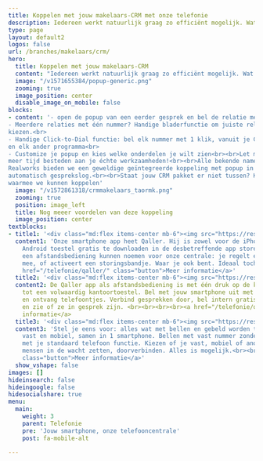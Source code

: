 ```yaml
---
title: Koppelen met jouw makelaars-CRM met onze telefonie
description: Iedereen werkt natuurlijk graag zo efficiënt mogelijk. Wat daar echt aan bijdraagt is het koppelen van jouw makelaarssoftware/CRM met onze telefonie. Met zo’n koppeling verschijnt op de computer van de assistent / makelaar een popup bij elk gesprek
type: page
layout: default2
logos: false
url: /branches/makelaars/crm/
hero:
  title: Koppelen met jouw makelaars-CRM
  content: "Iedereen werkt natuurlijk graag zo efficiënt mogelijk. Wat daar echt aan bijdraagt is het koppelen van jouw makelaarssoftware/CRM met onze telefonie. Met zo’n koppeling verschijnt op de computer van de assistent / makelaar een popup bij elk gesprek. >Deze popup biedt een waardevolle toevoeging aan al het telefoonverkeer.<br><br>Wanneer de beller bekend is bij jou kun je:<br>- Zien wie er belt, met naam en toenaam<br>- Direct het dossier erbij pakken vanuit de popup<br>- Historie bekijken van alle contact<br>- Een gespreksverslag maken of terugbelverzoek uitzetten<br><br>Wanneer de beller niet bekend is bij jou:<br>zie je het laatste contactmoment of momenten met dit nummer, wanneer en met welke collega.<br>Automatische Google Number Lookup: als Google het nummer kent wordt deze verrijkt met naam, adres, plaats en website. Zo weet je toch meer dan enkel het nummer in het display van je telefoon."
  image: "/v1571655384/popup-generic.png"
  zooming: true
  image_position: center
  disable_image_on_mobile: false
blocks:
- content: '- open de popup van een eerder gesprek en bel de relatie met 1 klik terug.<br>
- Meerdere relaties met één nummer? Handige bladerfunctie om juiste relatie te
kiezen.<br>
- Handige Click-to-Dial functie: bel elk nummer met 1 klik, vanuit je CRM, de browser
en elk ander programma<br>
- Customize je popup en kies welke onderdelen je wilt zien<br><br>Let maar op: al na een halve dag wil je dit gemak en comfort niet meer missen, en kun je nog
meer tijd besteden aan je échte werkzaamheden!<br><br>Alle bekende namen ondersteunen we: Realworks, Kolibri, YES-Co en nog veel meer. Voor
Realworks bieden we een geweldige geïntegreerde koppeling met popup in Realworks en
automatisch gesprekslog.<br><br>Staat jouw CRM pakket er niet tussen? Kijk dan op onze overzichtspagina met alle crm’s
waarmee we kunnen koppelen'
  image: "/v1572861318/crmmakelaars_taormk.png"
  zooming: true
  position: image_left
  title: Nog meeer voordelen van deze koppeling
  image_position: center
textblocks:
- title1: '<div class="md:flex items-center mb-6"><img src="https://res.cloudinary.com/callvoip/image/upload/v1572861318/qaller32x32_s4x7ro.png">Wat is dat: Qaller app?</div>'
  content1: 'Onze smartphone app heet Qaller. Hij is zowel voor de iPhone als een
    Android toestel gratis te downloaden in de desbetreffende app store. Je zou het
    een afstandsbediening kunnen noemen voor onze centrale: je regelt er doorschakelingen
    mee, of activeert een storingsbandje. Waar je ook bent. Ideaal toch?<br><br><br><a
    href="/telefonie/qaller/" class="button">Meer informatie</a>'
  title2: '<div class="md:flex items-center mb-6"><img src="https://res.cloudinary.com/callvoip/image/upload/v1572861318/qallerplus_tlc4ax.png">Wat is dat: Qaller Plus app?</div>'
  content2: De Qaller app als afstandsbediening is met één druk op de knop om te toveren
    tot een volwaardig kantoortoestel. Bel met jouw smartphone uit met je vaste nummer
    en ontvang telefoontjes. Verbind gesprekken door, bel intern gratis met collega’s
    en zie of ze in gesprek zijn. <br><br><br><br><a href="/telefonie/qaller/" class="button">Meer
    informatie</a>
  title3: '<div class="md:flex items-center mb-6"><img src="https://res.cloudinary.com/callvoip/image/upload/v1572861318/vamos32x32_g4akqp.png">Wat is dat: Vamos SIM?</div>'
  content3: 'Stel je eens voor: alles wat met bellen en gebeld worden te maken heeft,
    vast en mobiel, samen in 1 smartphone. Bellen met vast nummer zonder app, gewoon
    met je standaard telefoon functie. Kiezen of je vast, mobiel of anoniem uitbelt,
    mensen in de wacht zetten, doorverbinden. Alles is mogelijk.<br><br><br><a href="/telefonie/functionaliteiten/vamos/"
    class="button">Meer informatie</a>'
  show_vshape: false
images: []
hideinsearch: false
hideingoogle: false
hidesocialshare: true
menu:
  main:
    weight: 3
    parent: Telefonie
    pre: 'Jouw smartphone, onze telefooncentrale'
    post: fa-mobile-alt

---
```

